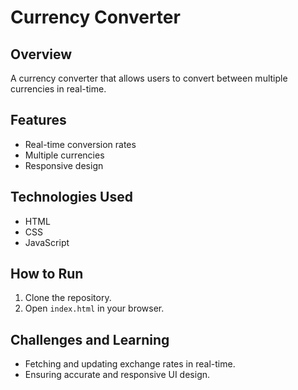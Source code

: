 # Currency Converter

## Overview
A currency converter that allows users to convert between multiple currencies in real-time.

## Features
- Real-time conversion rates
- Multiple currencies
- Responsive design

## Technologies Used
- HTML
- CSS
- JavaScript

## How to Run
1. Clone the repository.
2. Open `index.html` in your browser.

## Challenges and Learning
- Fetching and updating exchange rates in real-time.
- Ensuring accurate and responsive UI design.


